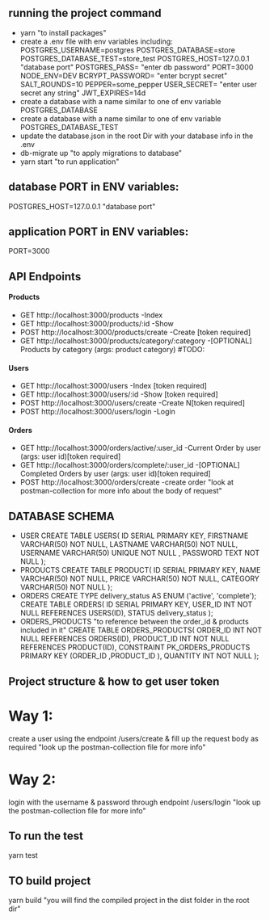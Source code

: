 ## running the project command

- yarn "to install packages"
- create a .env file with env variables including:
POSTGRES_USERNAME=postgres
POSTGRES_DATABASE=store
POSTGRES_DATABASE_TEST=store_test
POSTGRES_HOST=127.0.0.1 "database port"
POSTGRES_PASS= "enter db password"
PORT=3000
NODE_ENV=DEV
BCRYPT_PASSWORD= "enter bcrypt secret"
SALT_ROUNDS=10
PEPPER=some_pepper
USER_SECRET= "enter user secret any string"
JWT_EXPIRES=14d
- create a database with a name similar to one of env variable POSTGRES_DATABASE
- create a database with a name similar to one of env variable POSTGRES_DATABASE_TEST
- update the database.json in the root Dir with your database info in the .env
- db-migrate up "to apply migrations to database"
- yarn start "to run application"

## database PORT in ENV variables:
POSTGRES_HOST=127.0.0.1 "database port"
## application PORT in ENV variables:
PORT=3000

## API Endpoints

#### Products

- GET http://localhost:3000/products -Index
- GET http://localhost:3000/products/:id -Show
- POST http://localhost:3000/products/create -Create [token required]
- GET http://localhost:3000/products/category/:category -[OPTIONAL] Products by category (args: product category) #TODO:

#### Users

- GET http://localhost:3000/users -Index [token required]
- GET http://localhost:3000/users/:id -Show [token required]
- POST http://localhost:3000/users/create -Create N[token required]
- POST http://localhost:3000/users/login -Login

#### Orders

- GET http://localhost:3000/orders/active/:user_id -Current Order by user (args: user id)[token required]
- GET http://localhost:3000/orders/complete/:user_id -[OPTIONAL] Completed Orders by user (args: user id)[token required]
- POST http://localhost:3000/orders/create -create order "look at postman-collection for more info about the body of request"

## DATABASE SCHEMA

- USER
  CREATE TABLE USERS(
  ID SERIAL PRIMARY KEY,
  FIRSTNAME VARCHAR(50) NOT NULL,
  LASTNAME VARCHAR(50) NOT NULL,
  USERNAME VARCHAR(50) UNIQUE NOT NULL ,
  PASSWORD TEXT NOT NULL
  );
- PRODUCTS
  CREATE TABLE PRODUCT(
  ID SERIAL PRIMARY KEY,
  NAME VARCHAR(50) NOT NULL,
  PRICE VARCHAR(50) NOT NULL,
  CATEGORY VARCHAR(50) NOT NULL
  );
- ORDERS
  CREATE TYPE delivery_status
  AS ENUM ('active', 'complete');
  CREATE TABLE ORDERS(
  ID SERIAL PRIMARY KEY,
  USER_ID INT NOT NULL REFERENCES USERS(ID),
  STATUS delivery_status
  );
- ORDERS_PRODUCTS "to reference between the order_id & products included in it"
  CREATE TABLE ORDERS_PRODUCTS(
  ORDER_ID INT NOT NULL REFERENCES ORDERS(ID),
  PRODUCT_ID INT NOT NULL REFERENCES PRODUCT(ID),
  CONSTRAINT PK_ORDERS_PRODUCTS PRIMARY KEY (ORDER_ID ,PRODUCT_ID ),
  QUANTITY INT NOT NULL
  );

## Project structure & how to get user token

# Way 1:

create a user using the endpoint /users/create & fill up the request body as required "look up the postman-collection file for more info"

# Way 2:

login with the username & password through endpoint /users/login "look up the postman-collection file for more info"

## To run the test

yarn test

## TO build project

yarn build "you will find the compiled project in the dist folder in the root dir"
